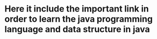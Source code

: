 # Here it include the important link in order to learn the java programming language and data structure in java 
